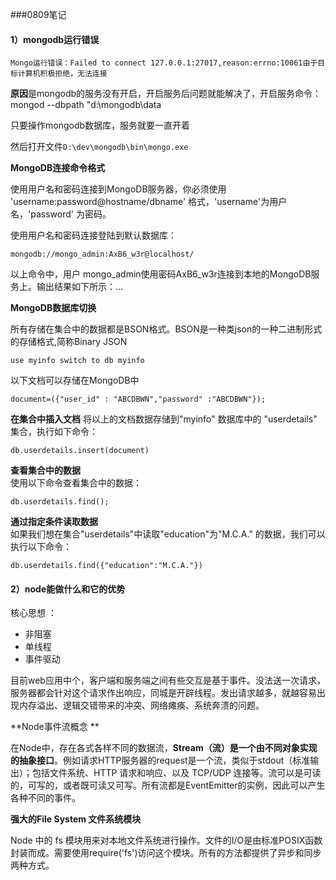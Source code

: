 ###0809笔记  

#### 1）mongodb运行错误

	Mongo运行错误：Failed to connect 127.0.0.1:27017,reason:errno:10061由于目标计算机积极拒绝，无法连接

**原因**是mongodb的服务没有开启，开启服务后问题就能解决了，开启服务命令：mongod --dbpath "d:\mongodb\data

只要操作mongodb数据库，服务就要一直开着

然后打开文件`D:\dev\mongodb\bin\mongo.exe`

**MongoDB连接命令格式**  

使用用户名和密码连接到MongoDB服务器，你必须使用 'username:password@hostname/dbname' 格式，'username'为用户名，'password' 为密码。

使用用户名和密码连接登陆到默认数据库：

	mongodb://mongo_admin:AxB6_w3r@localhost/
以上命令中，用户 mongo_admin使用密码AxB6_w3r连接到本地的MongoDB服务上。输出结果如下所示：...

**MongoDB数据库切换**

所有存储在集合中的数据都是BSON格式。BSON是一种类json的一种二进制形式的存储格式,简称Binary JSON

	use myinfo switch to db myinfo

以下文档可以存储在MongoDB中

	document=({"user_id" : "ABCDBWN","password" :"ABCDBWN"});

**在集合中插入文档** 
将以上的文档数据存储到"myinfo" 数据库中的 "userdetails" 集合，执行如下命令：

	db.userdetails.insert(document)

**查看集合中的数据**  
使用以下命令查看集合中的数据：

	db.userdetails.find();

**通过指定条件读取数据**  
如果我们想在集合"userdetails"中读取"education"为"M.C.A." 的数据，我们可以执行以下命令：

	db.userdetails.find({"education":"M.C.A."})


#### 2）node能做什么和它的优势

核心思想 ： 

+ 非阻塞 
+ 单线程 
+ 事件驱动

目前web应用中个，客户端和服务端之间有些交互是基于事件。没法送一次请求，服务器都会针对这个请求作出响应，同城是开辟线程。发出请求越多，就越容易出现内存溢出、逻辑交错带来的冲突、网络瘫痪、系统奔溃的问题。  

**Node事件流概念 ** 

在Node中，存在各式各样不同的数据流，**Stream（流）是一个由不同对象实现的抽象接口**。例如请求HTTP服务器的request是一个流，类似于stdout（标准输出）；包括文件系统、HTTP 请求和响应、以及 TCP/UDP 连接等。流可以是可读的，可写的，或者既可读又可写。所有流都是EventEmitter的实例，因此可以产生各种不同的事件。

**强大的File System 文件系统模块**

Node 中的 fs 模块用来对本地文件系统进行操作。文件的I/O是由标准POSIX函数封装而成。需要使用require('fs')访问这个模块。所有的方法都提供了异步和同步两种方式。
